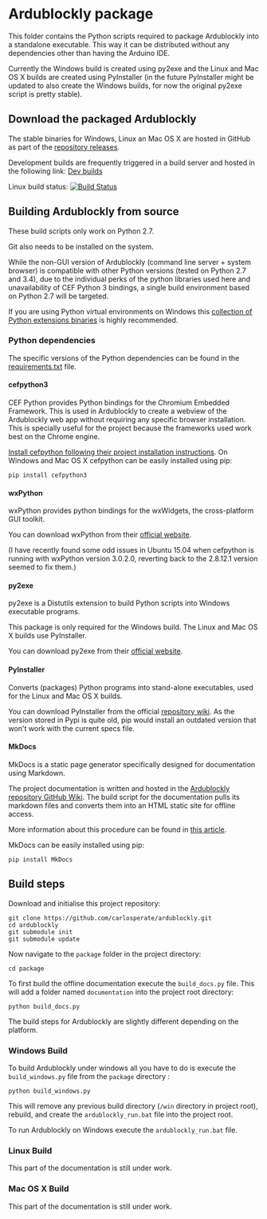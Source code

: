 # Ardublockly package
This folder contains the Python scripts required to package Ardublockly into a standalone executable. This way it can be distributed without any dependencies other than having the Arduino IDE.

Currently the Windows build is created using py2exe and the Linux and Mac OS X builds are created using PyInstaller (in the future PyInstaller might be updated to also create the Windows builds, for now the original py2exe script is pretty stable). 


## Download the packaged Ardublockly
The stable binaries for Windows, Linux an Mac OS X are hosted in GitHub as part of the [repository releases][1].

Development builds are frequently triggered in a build server and hosted in the following link: [Dev builds][10]

Linux build status: [![Build Status](https://travis-ci.org/carlosperate/ardublockly.svg?branch=master)](https://travis-ci.org/carlosperate/ardublockly)


## Building Ardublockly from source
These build scripts only work on Python 2.7.

Git also needs to be installed on the system.

While the non-GUI version of Ardublockly (command line server + system browser) is compatible with other Python versions (tested on Python 2.7 and 3.4), due to the individual perks of the python libraries used here and unavailability of CEF Python 3 bindings, a single build environment based on Python 2.7 will be targeted.

If you are using Python virtual environments on Windows this [collection of Python extensions binaries][2] is highly recommended.


### Python dependencies
The specific versions of the Python dependencies can be found in the [requirements.txt][3] file.

#### cefpython3
CEF Python provides Python bindings for the Chromium Embedded Framework. This is used in Ardublockly to create a webview of the Ardublockly web app without requiring any specific browser installation. This is specially useful for the project because the frameworks used work best on the Chrome engine.

[Install cefpython following their project installation instructions][5]. On Windows and Mac OS X cefpython can be easily installed using pip:

```
pip install cefpython3
```

#### wxPython
wxPython provides python bindings for the wxWidgets, the cross-platform GUI toolkit.

You can download wxPython from their [official website][4].

(I have recently found some odd issues in Ubuntu 15.04 when cefpython is running with wxPython version 3.0.2.0, reverting back to the 2.8.12.1 version seemed to fix them.)

#### py2exe
py2exe is a Distutils extension to build Python scripts into Windows executable programs. 

This package is only required for the Windows build. The Linux and Mac OS X builds use PyInstaller.

You can download py2exe from their [official website][6].

#### PyInstaller
Converts (packages) Python programs into stand-alone executables, used for the Linux and Mac OS X builds.

You can download PyInstaller from the official [repository wiki][9]. As the version stored in Pypi is quite old, pip would install an outdated version that won't work with  the current specs file. 

#### MkDocs 
MkDocs is a static page generator specifically designed for documentation using Markdown.

The project documentation is written and hosted in the [Ardublockly repository GitHub Wiki][7]. The build script for the documentation pulls its markdown files and converts them into an HTML static site for offline access.

More information about this procedure can be found in [this article][8].

MkDocs can be easily installed using pip:

```
pip install MkDocs
```


## Build steps
Download and initialise this project repository:

```
git clone https://github.com/carlosperate/ardublockly.git
cd ardublockly
git submodule init
git submodule update
```

Now navigate to the `package` folder in the project directory:

```
cd package
```

To first build the offline documentation execute the `build_docs.py` file. This will add a folder named `documentation` into the project root directory:

```
python build_docs.py
```

The build steps for Ardublockly are slightly different depending on the platform.


### Windows Build
To build Ardublockly under windows all you have to do is execute the `build_windows.py` file from the `package` directory :

```
python build_windows.py
```

This will remove any previous build directory (`/win` directory in project root), rebuild, and create the `ardublockly_run.bat` file into the project root.

To run Ardublockly on Windows execute the `ardublockly_run.bat` file.


### Linux Build
This part of the documentation is still under work.


### Mac OS X Build
This part of the documentation is still under work.


[1]: https://github.com/carlosperate/ardublockly/releases/
[2]: http://www.lfd.uci.edu/~gohlke/pythonlibs/
[3]: requirements.txt
[4]: http://www.wxpython.org/download.php
[5]: https://code.google.com/p/cefpython/
[6]: http://www.py2exe.org/
[7]: https://github.com/carlosperate/ardublockly/wiki
[8]: http://www.embeddedlog.com/static-docs-from-github-wiki.html
[9]: https://github.com/pyinstaller/pyinstaller/wiki
[10]: http://ardublockly-builds.s3-website-us-west-2.amazonaws.com/index.html